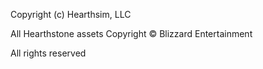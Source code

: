 Copyright (c) Hearthsim, LLC

All Hearthstone assets Copyright © Blizzard Entertainment

All rights reserved
